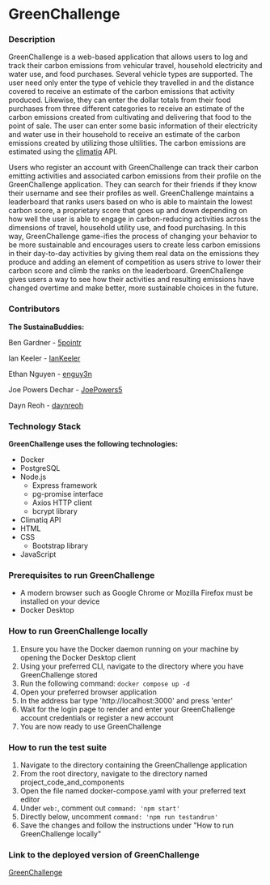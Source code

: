 # GreenChallenge

### Description

GreenChallenge is a web-based application that allows users to log and track their carbon emissions from vehicular travel, household electricity and water use, and food purchases. Several vehicle types are supported. The user need only enter the type of vehicle they travelled in and the distance covered to receive an estimate of the carbon emissions that activity produced. Likewise, they can enter the dollar totals from their food purchases from three different categories to receive an estimate of the carbon emissions created from cultivating and delivering that food to the point of sale. The user can enter some basic information of their electricity and water use in their household to receive an estimate of the carbon emissions created by utilizing those ultilities. The carbon emissions are estimated using the [climatiq](https://climatiq.io) API.

Users who register an account with GreenChallenge can track their carbon emitting activities and associated carbon emissions from their profile on the GreenChallenge application. They can search for their friends if they know their username and see their profiles as well. GreenChallenge maintains a leaderboard that ranks users based on who is able to maintain the lowest carbon score, a proprietary score that goes up and down depending on how well the user is able to engage in carbon-reducing activities across the dimensions of travel, household utility use, and food purchasing. In this way, GreenChallenge game-ifies the process of changing your behavior to be more sustainable and encourages users to create less carbon emissions in their day-to-day activities by giving them real data on the emissions they produce and adding an element of competition as users strive to lower their carbon score and climb the ranks on the leaderboard. GreenChallenge gives users a way to see how their activities and resulting emissions have changed overtime and make better, more sustainable choices in the future.

### Contributors

**The SustainaBuddies:**

Ben Gardner - [5pointr](https://github.com/5pointr)

Ian Keeler - [IanKeeler](https://github.com/IanKeeler)

Ethan Nguyen - [enguy3n](https://github.com/enguy3n)

Joe Powers Dechar - [JoePowers5](https://github.com/JoePowers5)

Dayn Reoh - [daynreoh](https://github.com/daynreoh)

### Technology Stack

**GreenChallenge uses the following technologies:**

* Docker
* PostgreSQL
* Node.js
  * Express framework
  * pg-promise interface
  * Axios HTTP client
  * bcrypt library
* Climatiq API
* HTML
* CSS
  * Bootstrap library
* JavaScript

### Prerequisites to run GreenChallenge

* A modern browser such as Google Chrome or Mozilla Firefox must be installed on your device
* Docker Desktop

### How to run GreenChallenge locally

1. Ensure you have the Docker daemon running on your machine by opening the Docker Desktop client
2. Using your preferred CLI, navigate to the directory where you have GreenChallenge stored
3. Run the following command: `docker compose up -d`
4. Open your preferred browser application
5. In the address bar type 'http://localhost:3000' and press 'enter'
6. Wait for the login page to render and enter your GreenChallenge account credentials or register a new account
7. You are now ready to use GreenChallenge

### How to run the test suite

1. Navigate to the directory containing the GreenChallenge application
2. From the root directory, navigate to the directory named project_code_and_components
3. Open the file named docker-compose.yaml with your preferred text editor
4. Under `web:`, comment out `command: 'npm start'`
5. Directly below, uncomment `command: 'npm run testandrun'`
6. Save the changes and follow the instructions under "How to run GreenChallenge locally"

### Link to the deployed version of GreenChallenge

[GreenChallenge](http://recitation-15-team-05.eastus.cloudapp.azure.com:3000/home)